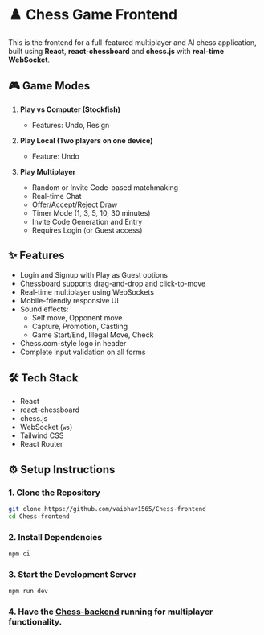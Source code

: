 # ♟️ Chess Game Frontend

This is the frontend for a full-featured multiplayer and AI chess application, built using **React**, **react-chessboard** and **chess.js** with **real-time WebSocket**.

## 🎮 Game Modes

1. **Play vs Computer (Stockfish)**
   - Features: Undo, Resign

2. **Play Local (Two players on one device)**
   - Feature: Undo

3. **Play Multiplayer**
   - Random or Invite Code-based matchmaking
   - Real-time Chat
   - Offer/Accept/Reject Draw
   - Timer Mode (1, 3, 5, 10, 30 minutes)
   - Invite Code Generation and Entry
   - Requires Login (or Guest access)

## ✨ Features

- Login and Signup with Play as Guest options
- Chessboard supports drag-and-drop and click-to-move
- Real-time multiplayer using WebSockets
- Mobile-friendly responsive UI
- Sound effects:
  - Self move, Opponent move
  - Capture, Promotion, Castling
  - Game Start/End, Illegal Move, Check
- Chess.com-style logo in header
- Complete input validation on all forms

## 🛠️ Tech Stack

- React
- react-chessboard
- chess.js
- WebSocket (`ws`)
- Tailwind CSS
- React Router

## ⚙️ Setup Instructions

### 1. Clone the Repository

```bash
git clone https://github.com/vaibhav1565/Chess-frontend
cd Chess-frontend
```

### 2. Install Dependencies
```bash
npm ci
```

### 3. Start the Development Server
```bash
npm run dev
```

### 4. Have the [Chess-backend](https://github.com/vaibhav1565/Chess-backend) running for multiplayer functionality.